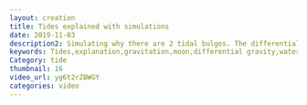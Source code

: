 ```yaml
---
layout: creation
title: Tides explained with simulations
date: 2019-11-03
description2: Simulating why there are 2 tidal bulges. The differential gravity causes what seems to be to bulges of water on both sides of the earth. Why? A better explanation is to see these bulges as vector forces. In this video i explain why. I'm also explaining why there aren't tides in lakes. All showed with simulations showing newtons gravitational equation. It all depends on the distance squared.
keywords: Tides,explanation,gravitation,moon,differential gravity,water level,bulges,physics,tide,simulation,lake,tidal force
Category: tide
thumbnail: 16
video_url: yg6t2rZBWGY
categories: video
---
```


